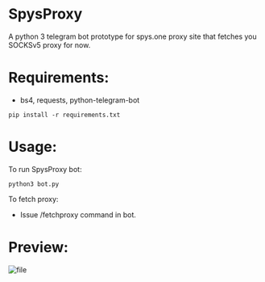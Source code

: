 # SpysProxy

A python 3 telegram bot prototype for spys.one proxy site that fetches you SOCKSv5 proxy for now.

# Requirements:

- bs4, requests, python-telegram-bot

`pip install -r requirements.txt`

# Usage:

To run SpysProxy bot:

`python3 bot.py`

To fetch proxy:

- Issue /fetchproxy command in bot.

# Preview:

![file](https://s14.postimg.org/r8p4t2vgx/Screenshot-2018-4-10_Screenshot_from_2018-04-10_16-23-08_png_PN.png?raw=true)

